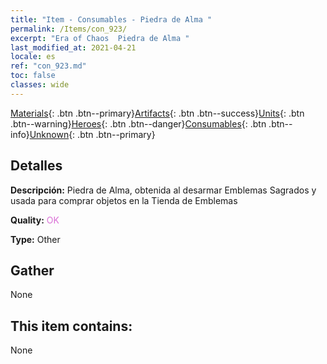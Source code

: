 ```yaml
---
title: "Item - Consumables - Piedra de Alma "
permalink: /Items/con_923/
excerpt: "Era of Chaos  Piedra de Alma "
last_modified_at: 2021-04-21
locale: es
ref: "con_923.md"
toc: false
classes: wide
---
```

 [Materials](/es/Items/){: .btn .btn--primary}[Artifacts](/es/Items/Artifacts/){: .btn .btn--success}[Units](/es/Items/Units/){: .btn .btn--warning}[Heroes](/es/Items/Heroes/){: .btn .btn--danger}[Consumables](/es/Items/Consumables/){: .btn .btn--info}[Unknown](/es/Items/Unknown/){: .btn .btn--primary}

## Detalles
 **Descripción:** Piedra de Alma, obtenida al desarmar Emblemas Sagrados y usada para comprar objetos en la Tienda de Emblemas

 **Quality:** <span style="color: #DA70D6">OK</span>

 **Type:** Other

## Gather

  None

## This item contains:

  None

